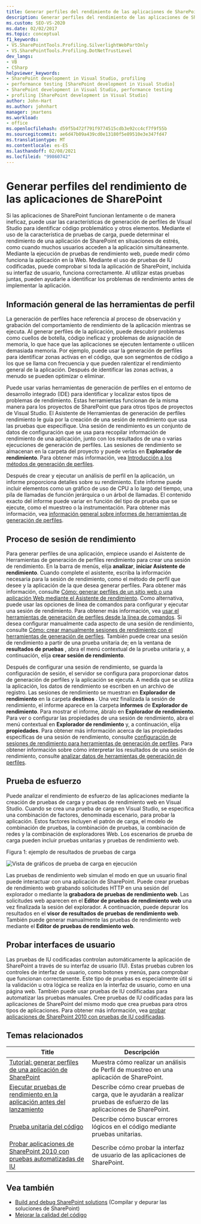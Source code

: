 ```yaml
---
title: Generar perfiles del rendimiento de las aplicaciones de SharePoint | Microsoft Docs
description: Generar perfiles del rendimiento de las aplicaciones de SharePoint si se ejecutan lentamente o ineficientemente. Use las características de generación de perfiles de Visual Studio para encontrar código problemático.
ms.custom: SEO-VS-2020
ms.date: 02/02/2017
ms.topic: conceptual
f1_keywords:
- VS.SharePointTools.Profiling.SilverlightWebPartOnly
- VS.SharePointTools.Profiling.DotNetTrustLevel
dev_langs:
- VB
- CSharp
helpviewer_keywords:
- SharePoint development in Visual Studio, profiling
- performance testing [SharePoint development in Visual Studio]
- SharePoint development in Visual Studio, performance testing
- profiling [SharePoint development in Visual Studio]
author: John-Hart
ms.author: johnhart
manager: jmartens
ms.workload:
- office
ms.openlocfilehash: d59f5b472f791f9774515cdb3e92cc4cf7f9f55b
ms.sourcegitcommit: ae6d47b09a439cd0e13180f5e89510e3e347fd47
ms.translationtype: MT
ms.contentlocale: es-ES
ms.lasthandoff: 02/08/2021
ms.locfileid: "99860742"
---
```

# <a name="profile-the-performance-of-sharepoint-applications"></a>Generar perfiles del rendimiento de las aplicaciones de SharePoint

Si las aplicaciones de SharePoint funcionan lentamente o de manera ineficaz, puede usar las características de generación de perfiles de Visual Studio para identificar código problemático y otros elementos. Mediante el uso de la característica de pruebas de carga, puede determinar el rendimiento de una aplicación de SharePoint en situaciones de estrés, como cuando muchos usuarios acceden a la aplicación simultáneamente. Mediante la ejecución de pruebas de rendimiento web, puede medir cómo funciona la aplicación en la Web. Mediante el uso de pruebas de IU codificadas, puede comprobar si toda la aplicación de SharePoint, incluida su interfaz de usuario, funciona correctamente. Al utilizar estas pruebas juntas, pueden ayudarle a identificar los problemas de rendimiento antes de implementar la aplicación.

## <a name="profile-tools-overview"></a>Información general de las herramientas de perfil

La generación de perfiles hace referencia al proceso de observación y grabación del comportamiento de rendimiento de la aplicación mientras se ejecuta. Al generar perfiles de la aplicación, puede descubrir problemas como cuellos de botella, código ineficaz y problemas de asignación de memoria, lo que hace que las aplicaciones se ejecuten lentamente o utilicen demasiada memoria. Por ejemplo, puede usar la generación de perfiles para identificar zonas activas en el código, que son segmentos de código a los que se llama con frecuencia y que pueden ralentizar el rendimiento general de la aplicación. Después de identificar las zonas activas, a menudo se pueden optimizar o eliminar.

Puede usar varias herramientas de generación de perfiles en el entorno de desarrollo integrado (IDE) para identificar y localizar estos tipos de problemas de rendimiento. Estas herramientas funcionan de la misma manera para los proyectos de SharePoint que para otros tipos de proyectos de Visual Studio. El Asistente de Herramientas de generación de perfiles rendimiento le guía por la creación de una sesión de rendimiento que usa las pruebas que especifique. Una sesión de rendimiento es un conjunto de datos de configuración que se usa para recopilar información de rendimiento de una aplicación, junto con los resultados de una o varias ejecuciones de generación de perfiles. Las sesiones de rendimiento se almacenan en la carpeta del proyecto y puede verlas en **Explorador de rendimiento**. Para obtener más información, vea [Introducción a los métodos de generación de perfiles](../profiling/understanding-performance-collection-methods.md).

Después de crear y ejecutar un análisis de perfil en la aplicación, un informe proporciona detalles sobre su rendimiento. Este informe puede incluir elementos como un gráfico de uso de CPU a lo largo del tiempo, una pila de llamadas de función jerárquica o un árbol de llamadas. El contenido exacto del informe puede variar en función del tipo de prueba que se ejecute, como el muestreo o la instrumentación. Para obtener más información, vea [información general sobre informes de herramientas de generación de perfiles](../profiling/performance-report-overview.md).

## <a name="performance-session-process"></a>Proceso de sesión de rendimiento

Para generar perfiles de una aplicación, empiece usando el Asistente de Herramientas de generación de perfiles rendimiento para crear una sesión de rendimiento. En la barra de menús, elija **analizar**, **iniciar Asistente de rendimiento**. Cuando complete el asistente, escriba la información necesaria para la sesión de rendimiento, como el método de perfil que desee y la aplicación de la que desea generar perfiles. Para obtener más información, consulte [Cómo: generar perfiles de un sitio web o una aplicación Web mediante el Asistente de rendimiento](../profiling/how-to-collect-performance-data-for-a-web-site.md). Como alternativa, puede usar las opciones de línea de comandos para configurar y ejecutar una sesión de rendimiento. Para obtener más información, vea [usar el herramientas de generación de perfiles desde la línea de comandos](../profiling/using-the-profiling-tools-from-the-command-line.md). Si desea configurar manualmente cada aspecto de una sesión de rendimiento, consulte [Cómo: crear manualmente sesiones de rendimiento con el herramientas de generación de perfiles](../profiling/how-to-manually-create-performance-sessions.md). También puede crear una sesión de rendimiento a partir de una prueba unitaria de; en la ventana de **resultados de pruebas** , abra el menú contextual de la prueba unitaria y, a continuación, elija **crear sesión de rendimiento**.

Después de configurar una sesión de rendimiento, se guarda la configuración de sesión, el servidor se configura para proporcionar datos de generación de perfiles y la aplicación se ejecuta. A medida que se utiliza la aplicación, los datos de rendimiento se escriben en un archivo de registro. Las sesiones de rendimiento se muestran en **Explorador de rendimiento** en la carpeta **destinos** . Una vez finalizada la sesión de rendimiento, el informe aparece en la carpeta **informes** de **Explorador de rendimiento**. Para mostrar el informe, ábralo en **Explorador de rendimiento**. Para ver o configurar las propiedades de una sesión de rendimiento, abra el menú contextual en **Explorador de rendimiento** y, a continuación, elija **propiedades**. Para obtener más información acerca de las propiedades específicas de una sesión de rendimiento, consulte [configuración de sesiones de rendimiento para herramientas de generación de perfiles](../profiling/configuring-performance-sessions.md). Para obtener información sobre cómo interpretar los resultados de una sesión de rendimiento, consulte [analizar datos de herramientas de generación de perfiles](../profiling/analyzing-performance-tools-data.md).

## <a name="stress-test"></a>Prueba de esfuerzo

Puede analizar el rendimiento de esfuerzo de las aplicaciones mediante la creación de pruebas de carga y pruebas de rendimiento web en Visual Studio. Cuando se crea una prueba de carga en Visual Studio, se especifica una combinación de factores, denominada escenario, para probar la aplicación. Estos factores incluyen el patrón de carga, el modelo de combinación de pruebas, la combinación de pruebas, la combinación de redes y la combinación de exploradores Web. Los escenarios de prueba de carga pueden incluir pruebas unitarias y pruebas de rendimiento web.

Figura 1: ejemplo de resultados de pruebas de carga

![Vista de gráficos de prueba de carga en ejecución](../sharepoint/media/load-webgraphs.png "Vista de gráficos de prueba de carga en ejecución")

Las pruebas de rendimiento web simulan el modo en que un usuario final puede interactuar con una aplicación de SharePoint. Puede crear pruebas de rendimiento web grabando solicitudes HTTP en una sesión del explorador o mediante la **grabadora de pruebas de rendimiento web**. Las solicitudes web aparecen en el **Editor de pruebas de rendimiento web** una vez finalizada la sesión del explorador. A continuación, puede depurar los resultados en el **visor de resultados de pruebas de rendimiento web**. También puede generar manualmente las pruebas de rendimiento web mediante el **Editor de pruebas de rendimiento web**.

## <a name="test-user-interfaces"></a>Probar interfaces de usuario

Las pruebas de IU codificadas controlan automáticamente la aplicación de SharePoint a través de su interfaz de usuario (IU). Estas pruebas cubren los controles de interfaz de usuario, como botones y menús, para comprobar que funcionan correctamente. Este tipo de pruebas es especialmente útil si la validación u otra lógica se realiza en la interfaz de usuario, como en una página web. También puede usar pruebas de IU codificadas para automatizar las pruebas manuales. Cree pruebas de IU codificadas para las aplicaciones de SharePoint del mismo modo que crea pruebas para otros tipos de aplicaciones. Para obtener más información, vea [probar aplicaciones de SharePoint 2010 con pruebas de IU codificadas](/previous-versions/visualstudio/visual-studio-2015/test/testing-sharepoint-2010-applications-with-coded-ui-tests?preserve-view=true&view=vs-2015).

## <a name="related-topics"></a>Temas relacionados

|Title|Descripción|
|-----------|-----------------|
|[Tutorial: generar perfiles de una aplicación de SharePoint](../sharepoint/walkthrough-profiling-a-sharepoint-application.md)|Muestra cómo realizar un análisis de Perfil de muestreo en una aplicación de SharePoint.|
|[Ejecutar pruebas de rendimiento en la aplicación antes del lanzamiento](/azure/devops/test/load-test/run-performance-tests-app-before-release?view=vsts&preserve-view=true)|Describe cómo crear pruebas de carga, que le ayudarán a realizar pruebas de esfuerzo de las aplicaciones de SharePoint.|
|[Prueba unitaria del código](../test/unit-test-your-code.md)|Describe cómo buscar errores lógicos en el código mediante pruebas unitarias.|
|[Probar aplicaciones de SharePoint 2010 con pruebas automatizadas de IU](/previous-versions/visualstudio/visual-studio-2015/test/testing-sharepoint-2010-applications-with-coded-ui-tests?preserve-view=true&view=vs-2015)|Describe cómo probar la interfaz de usuario de las aplicaciones de SharePoint.|

## <a name="see-also"></a>Vea también

- [Build and debug SharePoint solutions](../sharepoint/building-and-debugging-sharepoint-solutions.md) (Compilar y depurar las soluciones de SharePoint)
- [Mejorar la calidad del código](../test/improve-code-quality.md)